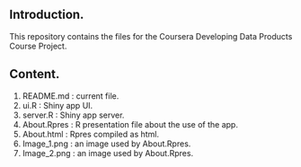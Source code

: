 ## Introduction.

This repository contains the files for the Coursera Developing Data Products Course Project.

## Content.

1. README.md   : current file.
2. ui.R        : Shiny app UI.
3. server.R    : Shiny app server.
4. About.Rpres : R presentation file about the use of the app. 
5. About.html  : Rpres compiled as html.
6. Image_1.png : an image used by About.Rpres.
7. Image_2.png : an image used by About.Rpres.